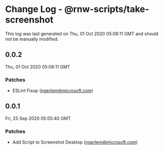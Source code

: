 # Change Log - @rnw-scripts/take-screenshot

This log was last generated on Thu, 01 Oct 2020 05:08:11 GMT and should not be manually modified.

<!-- Start content -->

## 0.0.2

Thu, 01 Oct 2020 05:08:11 GMT

### Patches

- ESLint Fixup (ngerlem@microsoft.com)

## 0.0.1

Fri, 25 Sep 2020 05:05:40 GMT

### Patches

- Add Script to Screenshot Desktop (ngerlem@microsoft.com)
